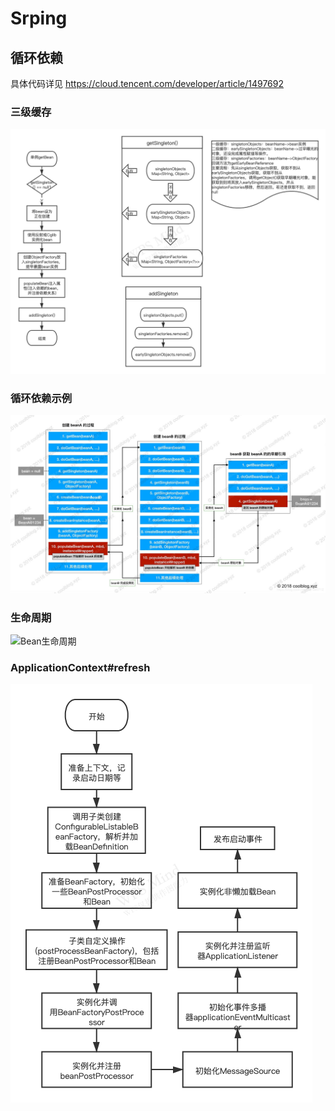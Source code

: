 # Srping
## 循环依赖
具体代码详见 https://cloud.tencent.com/developer/article/1497692
### 三级缓存
![三级缓存](img/Spring三级缓存.png)
### 循环依赖示例
![循环依赖示例](img/Spring解决循环依赖示例.png)
### 生命周期
![Bean生命周期](img/Bean生命周期.png)
### ApplicationContext#refresh
![ApplicationContext#refresh](img/ApplicationContext-refresh流程.png)